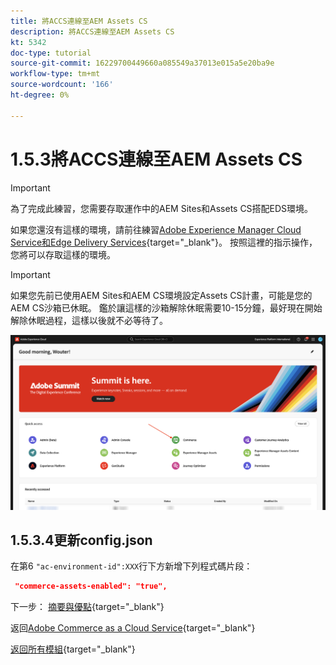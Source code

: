 ```yaml
---
title: 將ACCS連線至AEM Assets CS
description: 將ACCS連線至AEM Assets CS
kt: 5342
doc-type: tutorial
source-git-commit: 16229700449660a085549a37013e015a5e20ba9e
workflow-type: tm+mt
source-wordcount: '166'
ht-degree: 0%

---
```


# 1.5.3將ACCS連線至AEM Assets CS

>[!IMPORTANT]
>
>為了完成此練習，您需要存取運作中的AEM Sites和Assets CS搭配EDS環境。
>
>如果您還沒有這樣的環境，請前往練習[Adobe Experience Manager Cloud Service和Edge Delivery Services](./../../../modules/asset-mgmt/module2.1/aemcs.md){target="_blank"}。 按照這裡的指示操作，您將可以存取這樣的環境。

>[!IMPORTANT]
>
>如果您先前已使用AEM Sites和AEM CS環境設定Assets CS計畫，可能是您的AEM CS沙箱已休眠。 鑑於讓這樣的沙箱解除休眠需要10-15分鐘，最好現在開始解除休眠過程，這樣以後就不必等待了。

![ACCS+AEM Assets](./images/accsaemassets1.png)


## 1.5.3.4更新config.json

在第6 `"ac-environment-id":XXX`行下方新增下列程式碼片段：

```json
 "commerce-assets-enabled": "true",
```



下一步： [摘要與優點](./summary.md){target="_blank"}

返回[Adobe Commerce as a Cloud Service](./accs.md){target="_blank"}

[返回所有模組](./../../../overview.md){target="_blank"}
